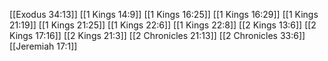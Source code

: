 [[Exodus 34:13]]
[[1 Kings 14:9]]
[[1 Kings 16:25]]
[[1 Kings 16:29]]
[[1 Kings 21:19]]
[[1 Kings 21:25]]
[[1 Kings 22:6]]
[[1 Kings 22:8]]
[[2 Kings 13:6]]
[[2 Kings 17:16]]
[[2 Kings 21:3]]
[[2 Chronicles 21:13]]
[[2 Chronicles 33:6]]
[[Jeremiah 17:1]]
